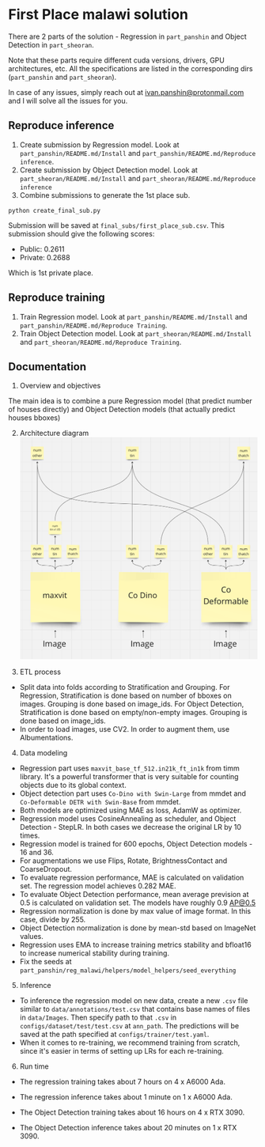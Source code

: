 # First Place malawi solution

There are 2 parts of the solution - Regression in `part_panshin` and Object Detection in `part_sheoran`. 

Note that these parts require different cuda versions, drivers, GPU architectures, etc. All the specifications are listed in the corresponding dirs (`part_panshin` and `part_sheoran`).

In case of any issues, simply reach out at ivan.panshin@protonmail.com and I will solve all the issues for you.

## Reproduce inference
1. Create submission by Regression model. Look at `part_panshin/README.md/Install` and `part_panshin/README.md/Reproduce inference`.
2. Create submission by Object Detection model. Look at `part_sheoran/README.md/Install` and `part_sheoran/README.md/Reproduce inference`
3. Combine submissions to generate the 1st place sub. 
```
python create_final_sub.py
```
Submission will be saved at `final_subs/first_place_sub.csv`. This submission should give the following scores:
- Public: 0.2611
- Private: 0.2688

Which is 1st private place.

## Reproduce training 
1. Train Regression model. Look at `part_panshin/README.md/Install` and `part_panshin/README.md/Reproduce Training`.
2. Train Object Detection model. Look at `part_sheoran/README.md/Install` and `part_sheoran/README.md/Reproduce Training`.

## Documentation

1. Overview and objectives

The main idea is to combine a pure Regression model (that predict number of houses directly) and Object Detection models (that actually predict houses bboxes)

2. Architecture diagram
![diagram](resources/diagram.png)

3. ETL process

- Split data into folds according to Stratification and Grouping. For Regression, Stratification is done based on number of bboxes on images. Grouping is done based on image_ids. For Object Detection, Stratification is done based on empty/non-empty images. Grouping is done based on image_ids.
- In order to load images, use CV2. In order to augment them, use Albumentations.

4. Data modeling
- Regression part uses `maxvit_base_tf_512.in21k_ft_in1k` from timm library. It's a powerful transformer that is very suitable for counting objects due to its global context.
- Object detection part uses `Co-Dino with Swin-Large` from mmdet and `Co-Deformable DETR with Swin-Base` from mmdet.
- Both models are optimized using MAE as loss, AdamW as optimizer.
- Regression model uses CosineAnnealing as scheduler, and Object Detection - StepLR. In both cases we decrease the original LR by 10 times. 
- Regression model is trained for 600 epochs, Object Detection models - 16 and 36.
- For augmentations we use Flips, Rotate, BrightnessContact and CoarseDropout.
- To evaluate regression performance, MAE is calculated on validation set. The regression model achieves 0.282 MAE.
- To evaluate Object Detection performance, mean average prevision at 0.5 is calculated on validation set. The models have roughly 0.9 AP@0.5
- Regression normalization is done by max value of image format. In this case, divide by 255.
- Object Detection normalization is done by mean-std based on ImageNet values. 
- Regression uses EMA to increase training metrics stability and bfloat16 to increase numerical stability during training.
- Fix the seeds at `part_panshin/reg_malawi/helpers/model_helpers/seed_everything`

5. Inference

- To inference the regression model on new data, create a new `.csv` file similar to `data/annotations/test.csv` that contains base names of files in `data/Images`. Then specify path to that `.csv` in `configs/dataset/test/test.csv` at `ann_path`. The predictions will be saved at the path specified at `configs/trainer/test.yaml`.
- When it comes to re-training, we recommend training from scratch, since it's easier in terms of setting up LRs for each re-training.

6. Run time

- The regression training takes about 7 hours on 4 x A6000 Ada.
- The regression inference takes about 1 minute on 1 x A6000 Ada.

- The Object Detection training takes about 16 hours on 4 x RTX 3090. 
- The Object Detection inference takes about 20 minutes on 1 x RTX 3090. 
